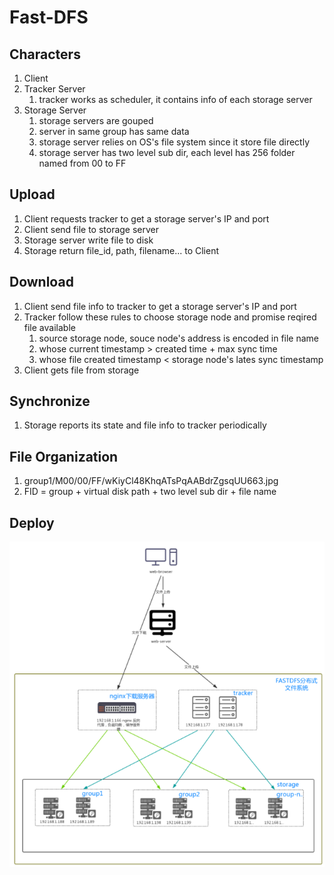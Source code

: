 # Fast-DFS

## Characters

1. Client
2. Tracker Server
   1. tracker works as scheduler, it contains info of each storage server
3. Storage Server
   1. storage servers are gouped
   2. server in same group has same data
   3. storage server relies on OS's file system since it store file directly
   4. storage server has two level sub dir, each level has 256 folder named from 00 to FF

## Upload

1. Client requests tracker to get a storage server's IP and port
2. Client send file to storage server
3. Storage server write file to disk
4. Storage return file_id, path, filename... to Client

## Download

1. Client send file info to tracker to get a storage server's IP and port
2. Tracker follow these rules to choose storage node and promise reqired file available
   1. source storage node, souce node's address is encoded in file name
   2. whose current timestamp > created time + max sync time
   3. whose file created timestamp < storage node's lates sync timestamp
3. Client gets file from storage

## Synchronize

1. Storage reports its state and file info to tracker periodically

## File Organization

1. group1/M00/00/FF/wKiyCl48KhqATsPqAABdrZgsqUU663.jpg
2. FID = group + virtual disk path + two level sub dir + file name

## Deploy

![fastdfs](./img/fastdfs.png)
